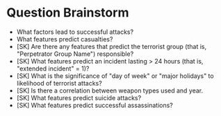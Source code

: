 # Question Brainstorm

- What factors lead to successful attacks?
- What features predict casualties?
- [SK] Are there any features that predict the terrorist group (that is, "Perpetrator Group Name") responsible?
- [SK] What features predict an incident lasting > 24 hours (that is, "extended incident" = 1)?
- [SK] What is the significance of "day of week" or "major holidays" to likelihood of terrorist attacks?
- [SK] Is there a correlation between weapon types used and year.
- [SK] What features predict suicide attacks?
- [SK] What features predict successful assassinations?
